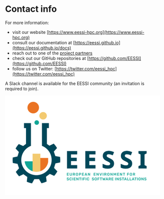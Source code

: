 # Contact info

For more information:

* visit our website [https://www.eessi-hpc.org](https://www.eessi-hpc.org)
* consult our documentation at [https://eessi.github.io](https://eessi.github.io/docs)
* reach out to one of the [project partners](partners.md)
* check out our GitHub repositories at [https://github.com/EESSI](https://github.com/EESSI)
* follow us on Twitter: [https://twitter.com/eessi_hpc](https://twitter.com/eessi_hpc)

A Slack channel is available for the EESSI community (an invitation is required
to join).

![EESSI logo](img/logos/EESSI_logo_horizontal.jpg)
